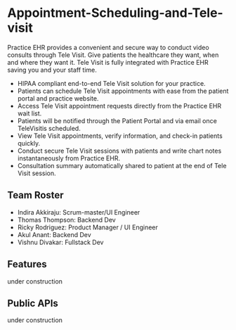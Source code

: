 # Appointment-Scheduling-and-Tele-visit
Practice EHR provides a convenient and secure way to conduct video consults through Tele Visit. Give patients the healthcare they want, when and where they want it. Tele Visit is fully integrated with Practice EHR saving you and your staff time.
* HIPAA compliant end-to-end Tele Visit solution for your practice.
* Patients can schedule Tele Visit appointments with ease from the patient portal and practice website.
* Access Tele Visit appointment requests directly from the Practice EHR wait list.
* Patients will be notified through the Patient Portal and via email once TeleVisitis scheduled.
* View Tele Visit appointments, verify information, and check-in patients quickly.
* Conduct secure Tele Visit sessions with patients and write chart notes instantaneously from Practice EHR.
* Consultation summary automatically shared to patient at the end of Tele Visit session.

## Team Roster
* Indira Akkiraju: Scrum-master/UI Engineer
* Thomas Thompson: Backend Dev
* Ricky Rodriguez: Product Manager / UI Engineer
* Akul Anant: Backend Dev
* Vishnu Divakar: Fullstack Dev

## Features
under construction

## Public APIs
under construction
